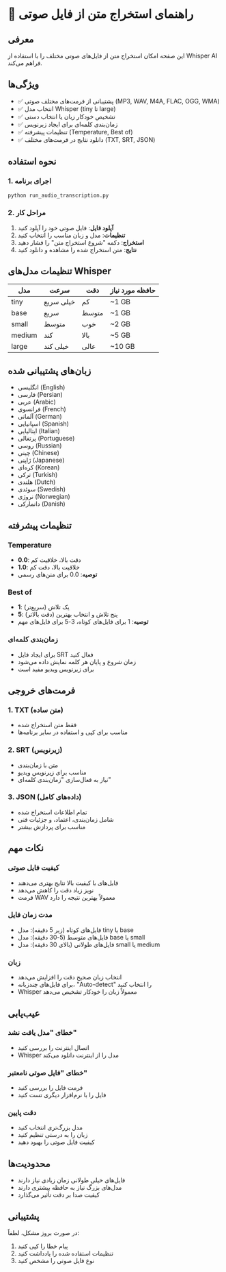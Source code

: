 # 🎤 راهنمای استخراج متن از فایل صوتی

## معرفی
این صفحه امکان استخراج متن از فایل‌های صوتی مختلف را با استفاده از Whisper AI فراهم می‌کند.

## ویژگی‌ها
- ✅ پشتیبانی از فرمت‌های مختلف صوتی (MP3, WAV, M4A, FLAC, OGG, WMA)
- ✅ انتخاب مدل Whisper (tiny تا large)
- ✅ تشخیص خودکار زبان یا انتخاب دستی
- ✅ زمان‌بندی کلمه‌ای برای ایجاد زیرنویس
- ✅ تنظیمات پیشرفته (Temperature, Best of)
- ✅ دانلود نتایج در فرمت‌های مختلف (TXT, SRT, JSON)

## نحوه استفاده

### 1. اجرای برنامه
```bash
python run_audio_transcription.py
```

### 2. مراحل کار
1. **آپلود فایل**: فایل صوتی خود را آپلود کنید
2. **تنظیمات**: مدل و زبان مناسب را انتخاب کنید
3. **استخراج**: دکمه "شروع استخراج متن" را فشار دهید
4. **نتایج**: متن استخراج شده را مشاهده و دانلود کنید

## تنظیمات مدل‌های Whisper

| مدل | سرعت | دقت | حافظه مورد نیاز |
|-----|------|-----|------------------|
| tiny | خیلی سریع | کم | ~1 GB |
| base | سریع | متوسط | ~1 GB |
| small | متوسط | خوب | ~2 GB |
| medium | کند | بالا | ~5 GB |
| large | خیلی کند | عالی | ~10 GB |

## زبان‌های پشتیبانی شده
- انگلیسی (English)
- فارسی (Persian)
- عربی (Arabic)
- فرانسوی (French)
- آلمانی (German)
- اسپانیایی (Spanish)
- ایتالیایی (Italian)
- پرتغالی (Portuguese)
- روسی (Russian)
- چینی (Chinese)
- ژاپنی (Japanese)
- کره‌ای (Korean)
- ترکی (Turkish)
- هلندی (Dutch)
- سوئدی (Swedish)
- نروژی (Norwegian)
- دانمارکی (Danish)

## تنظیمات پیشرفته

### Temperature
- **0.0**: دقت بالا، خلاقیت کم
- **1.0**: خلاقیت بالا، دقت کم
- **توصیه**: 0.0 برای متن‌های رسمی

### Best of
- **1**: یک تلاش (سریع‌تر)
- **5**: پنج تلاش و انتخاب بهترین (دقت بالاتر)
- **توصیه**: 1 برای فایل‌های کوتاه، 3-5 برای فایل‌های مهم

### زمان‌بندی کلمه‌ای
- برای ایجاد فایل SRT فعال کنید
- زمان شروع و پایان هر کلمه نمایش داده می‌شود
- برای زیرنویس ویدیو مفید است

## فرمت‌های خروجی

### 1. TXT (متن ساده)
- فقط متن استخراج شده
- مناسب برای کپی و استفاده در سایر برنامه‌ها

### 2. SRT (زیرنویس)
- متن با زمان‌بندی
- مناسب برای زیرنویس ویدیو
- نیاز به فعال‌سازی "زمان‌بندی کلمه‌ای"

### 3. JSON (داده‌های کامل)
- تمام اطلاعات استخراج شده
- شامل زمان‌بندی، اعتماد، و جزئیات فنی
- مناسب برای پردازش بیشتر

## نکات مهم

### کیفیت فایل صوتی
- فایل‌های با کیفیت بالا نتایج بهتری می‌دهند
- نویز زیاد دقت را کاهش می‌دهد
- فرمت WAV معمولاً بهترین نتیجه را دارد

### مدت زمان فایل
- فایل‌های کوتاه (زیر 5 دقیقه): مدل tiny یا base
- فایل‌های متوسط (5-30 دقیقه): مدل base یا small
- فایل‌های طولانی (بالای 30 دقیقه): مدل small یا medium

### زبان
- انتخاب زبان صحیح دقت را افزایش می‌دهد
- برای فایل‌های چندزبانه، "Auto-detect" را انتخاب کنید
- Whisper معمولاً زبان را خودکار تشخیص می‌دهد

## عیب‌یابی

### خطای "مدل یافت نشد"
- اتصال اینترنت را بررسی کنید
- Whisper مدل را از اینترنت دانلود می‌کند

### خطای "فایل صوتی نامعتبر"
- فرمت فایل را بررسی کنید
- فایل را با نرم‌افزار دیگری تست کنید

### دقت پایین
- مدل بزرگ‌تری انتخاب کنید
- زبان را به درستی تنظیم کنید
- کیفیت فایل صوتی را بهبود دهید

## محدودیت‌ها
- فایل‌های خیلی طولانی زمان زیادی نیاز دارند
- مدل‌های بزرگ نیاز به حافظه بیشتری دارند
- کیفیت صدا بر دقت تأثیر می‌گذارد

## پشتیبانی
در صورت بروز مشکل، لطفاً:
1. پیام خطا را کپی کنید
2. تنظیمات استفاده شده را یادداشت کنید
3. نوع فایل صوتی را مشخص کنید
